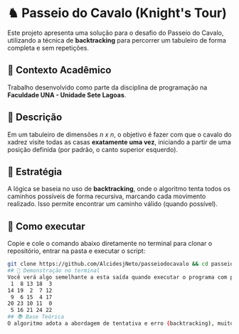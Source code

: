 # ♞ Passeio do Cavalo (Knight's Tour)

Este projeto apresenta uma solução para o desafio do Passeio do Cavalo, utilizando a técnica de **backtracking** para percorrer um tabuleiro de forma completa e sem repetições.

## 🏫 Contexto Acadêmico  
Trabalho desenvolvido como parte da disciplina de programação na **Faculdade UNA - Unidade Sete Lagoas**.

## 📌 Descrição  
Em um tabuleiro de dimensões *n x n*, o objetivo é fazer com que o cavalo do xadrez visite todas as casas **exatamente uma vez**, iniciando a partir de uma posição definida (por padrão, o canto superior esquerdo).

## 🧠 Estratégia  
A lógica se baseia no uso de **backtracking**, onde o algoritmo tenta todos os caminhos possíveis de forma recursiva, marcando cada movimento realizado. Isso permite encontrar um caminho válido (quando possível).

## 🚀 Como executar  

Copie e cole o comando abaixo diretamente no terminal para clonar o repositório, entrar na pasta e executar o script:

```bash
git clone https://github.com/AlcidesjNeto/passeiodocavalo && cd passeio_do_cavalo && python passeio_do_cavalo.py
## 🧪 Demonstração no terminal
Você verá algo semelhante a esta saída quando executar o programa com passeio_do_cavalo(5):
 1  8 13 18  3
14 19  2  7 12
 9  6 15  4 17
20 23 10 11  0
 5 16 21 24 22
## 📚 Base Teórica
O algoritmo adota a abordagem de tentativa e erro (backtracking), muito utilizada para resolver problemas de busca onde há diversas combinações possíveis de solução.
